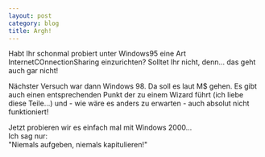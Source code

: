 ```yaml
---
layout: post
category: blog
title: Argh!
---
```


Habt Ihr schonmal probiert unter Windows95 eine Art InternetCOnnectionSharing einzurichten? Solltet Ihr nicht, denn... das geht auch gar nicht!

Nächster Versuch war dann Windows 98. Da soll es laut M$ gehen. Es gibt auch einen entsprechenden Punkt der zu einem Wizard führt (ich liebe diese Teile...) und - wie wäre es anders zu erwarten - auch absolut nicht funktioniert!

Jetzt probieren wir es einfach mal mit Windows 2000...  
Ich sag nur:  
"Niemals aufgeben, niemals kapitulieren!"
